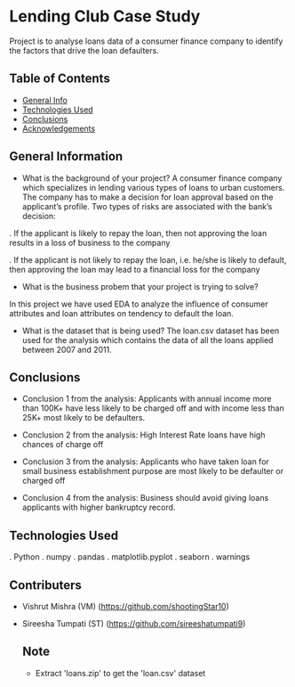 # Lending Club Case Study
Project is to analyse loans data of a consumer finance company to identify the factors that drive the loan defaulters.


## Table of Contents
* [General Info](#general-information)
* [Technologies Used](#technologies-used)
* [Conclusions](#conclusions)
* [Acknowledgements](#acknowledgements)


## General Information
- What is the background of your project?
A consumer finance company which specializes in lending various types of loans to urban customers. The company has to make a decision for loan approval based on the applicant’s profile. Two types of risks are associated with the bank’s decision:

. If the applicant is likely to repay the loan, then not approving the loan results in a loss of business to the company

. If the applicant is not likely to repay the loan, i.e. he/she is likely to default, then approving the loan may lead to a financial loss for the company

- What is the business probem that your project is trying to solve?

In this project we have used EDA to analyze the influence of consumer attributes and loan attributes on tendency to default the loan.

- What is the dataset that is being used?
The loan.csv dataset has been used for the analysis which contains the data of all the loans applied between 2007 and 2011.


## Conclusions
- Conclusion 1 from the analysis: Applicants with annual income more than 100K+ have less likely to be charged off and with income less than 25K+ most likely to be defaulters.

- Conclusion 2 from the analysis: High Interest Rate loans have high chances of charge off

- Conclusion 3 from the analysis: Applicants who have taken loan for small business establishment purpose are most likely to be defaulter or charged off 

- Conclusion 4 from the analysis: Business should avoid giving loans applicants with higher bankruptcy record.


## Technologies Used
. Python 
. numpy
. pandas
. matplotlib.pyplot
. seaborn
. warnings

## Contributers
- Vishrut Mishra (VM) (https://github.com/shootingStar10)
- Sireesha Tumpati (ST) (https://github.com/sireeshatumpati9)

  ## Note
  - Extract 'loans.zip' to get the 'loan.csv' dataset
